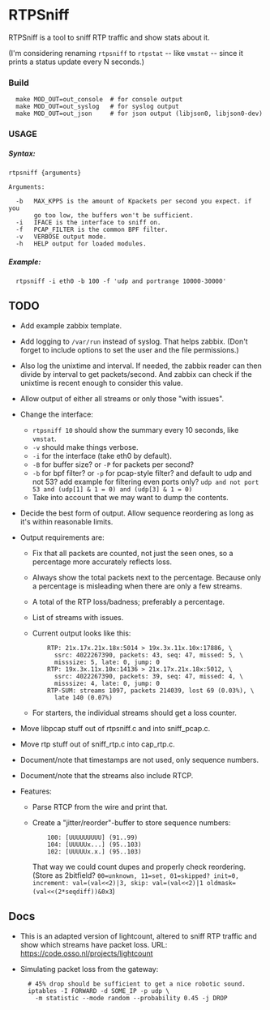 RTPSniff
========

RTPSniff is a tool to sniff RTP traffic and show stats about it.

(I'm considering renaming `rtpsniff` to `rtpstat` -- like `vmstat` --
since it prints a status update every N seconds.)

### Build
```
  make MOD_OUT=out_console  # for console output
  make MOD_OUT=out_syslog   # for syslog output
  make MOD_OUT=out_json     # for json output (libjson0, libjson0-dev)

```

### USAGE
##### Syntax:
```
rtpsniff {arguments}

Arguments:

  -b   MAX_KPPS is the amount of Kpackets per second you expect. if you
       go too low, the buffers won't be sufficient.
  -i   IFACE is the interface to sniff on.
  -f   PCAP_FILTER is the common BPF filter.
  -v   VERBOSE output mode.
  -h   HELP output for loaded modules.

```

##### Example: 
```
  rtpsniff -i eth0 -b 100 -f 'udp and portrange 10000-30000'

```



TODO
----

* Add example zabbix template.

* Add logging to `/var/run` instead of syslog. That helps zabbix.
  (Don't forget to include options to set the user and the file permissions.)

* Also log the unixtime and interval. If needed, the zabbix reader can then
  divide by interval to get packets/second. And zabbix can check if the unixtime
  is recent enough to consider this value.

* Allow output of either all streams or only those "with issues".

* Change the interface:
  * `rtpsniff 10` should show the summary every 10 seconds, like
    `vmstat`.
  * `-v` should make things verbose.
  * `-i` for the interface (take eth0 by default).
  * `-B` for buffer size? or `-P` for packets per second?
  * `-b` for bpf filter? or `-p` for pcap-style filter?
    and default to udp and not 53? add example for filtering even
    ports only?
    `udp and not port 53 and (udp[1] & 1 = 0) and (udp[3] & 1 = 0)`
  * Take into account that we may want to dump the contents.

* Decide the best form of output. Allow sequence reordering as long as
  it's within reasonable limits.

* Output requirements are:
  * Fix that all packets are counted, not just the seen ones, so a percentage
    more accurately reflects loss.

  * Always show the total packets next to the percentage. Because only a
    percentage is misleading when there are only a few streams.

  * A total of the RTP loss/badness; preferably a percentage.

  * List of streams with issues.

  * Current output looks like this:

            RTP: 21x.17x.21x.18x:5014 > 19x.3x.11x.10x:17886, \
              ssrc: 4022267390, packets: 43, seq: 47, missed: 5, \
              misssize: 5, late: 0, jump: 0
            RTP: 19x.3x.11x.10x:14136 > 21x.17x.21x.18x:5012, \
              ssrc: 4022267390, packets: 39, seq: 47, missed: 4, \
              misssize: 4, late: 0, jump: 0
            RTP-SUM: streams 1097, packets 214039, lost 69 (0.03%), \
              late 140 (0.07%)

  * For starters, the individual streams should get a loss counter.

* Move libpcap stuff out of rtpsniff.c and into sniff\_pcap.c.

* Move rtp stuff out of sniff\_rtp.c into cap\_rtp.c.

* Document/note that timestamps are not used, only sequence numbers.

* Document/note that the streams also include RTCP.

* Features:
  * Parse RTCP from the wire and print that.

  * Create a "jitter/reorder"-buffer to store sequence numbers:
 
            100: [UUUUUUUUU] (91..99)
            104: [UUUUUx...] (95..103)
            102: [UUUUUx.x.] (95..103)

    That way we could count dupes and properly check reordering.
    (Store as 2bitfield? `00=unknown, 11=set, 01=skipped?
    init=0, increment: val=(val<<2)|3, skip: val=(val<<2)|1
    oldmask=(val<<(2*seqdiff))&0x3`)


Docs
----
  
* This is an adapted version of lightcount, altered to sniff RTP
  traffic and show which streams have packet loss.
  URL: https://code.osso.nl/projects/lightcount

* Simulating packet loss from the gateway:

        # 45% drop should be sufficient to get a nice robotic sound.
        iptables -I FORWARD -d SOME_IP -p udp \
          -m statistic --mode random --probability 0.45 -j DROP
